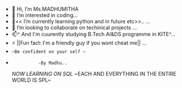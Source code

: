 - 👋 Hi, I’m Ms.MADHUMITHA
- 👀 I’m interested in  coding...
- 🌱<< I’m currently learning python and in future etc>>.. ...
- 💞️ I’m looking to collaborate on techinical projects ...
- 📫^ And I'm cuurently studying B.Tech AI&DS programme in KITE^...
- ⚡ ||Fun fact: I'm a friendly guy if you wont cheat me|| ...
- `~Be confident on your self ~`
-               -By Madhu..
  _NOW LEARNING ON SQL_
 ~EACH AND EVERYTHING IN THE ENTIRE WORLD IS SPL~                

<!---
madhumitha2127/madhumitha2127 is a ✨ special ✨ repository because its `README.md` (this file) appears on your GitHub profile.
You can click the Preview link to take a look at your changes.
--->
